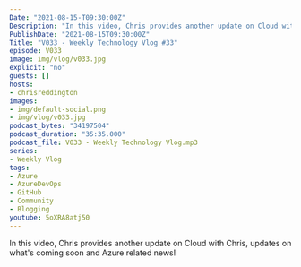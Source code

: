 ```yaml
---
Date: "2021-08-15-T09:30:00Z"
Description: "In this video, Chris provides another update on Cloud with Chris, updates on what's coming soon and Azure related news!"
PublishDate: "2021-08-15T09:30:00Z"
Title: "V033 - Weekly Technology Vlog #33"
episode: V033
image: img/vlog/v033.jpg
explicit: "no"
guests: []
hosts:
- chrisreddington
images:
- img/default-social.png
- img/vlog/v033.jpg
podcast_bytes: "34197504"
podcast_duration: "35:35.000"
podcast_file: V033 - Weekly Technology Vlog.mp3
series:
- Weekly Vlog
tags:
- Azure
- AzureDevOps
- GitHub
- Community
- Blogging
youtube: 5oXRA8atj50
---
```

In this video, Chris provides another update on Cloud with Chris, updates on what's coming soon and Azure related news!
